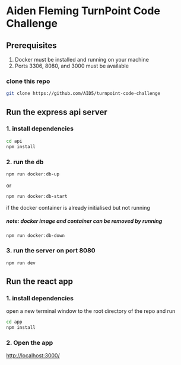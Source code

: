 # Aiden Fleming TurnPoint Code Challenge

## Prerequisites

1. Docker must be installed and running on your machine
2. Ports 3306, 8080, and 3000 must be available

### clone this repo

```bash
git clone https://github.com/AID5/turnpoint-code-challenge
```

## Run the express api server

### 1. install dependencies

```bash
cd api
npm install
```

### 2. run the db

```bash
npm run docker:db-up
```

or

```bash
npm run docker:db-start
```

if the docker container is already initialised but not running
  
##### note: docker image and container can be removed by running

```bash
npm run docker:db-down
```

### 3. run the server on port 8080

```bash
npm run dev
```

## Run the react app

### 1. install dependencies

open a new terminal window to the root directory of the repo and run

```bash
cd app
npm install
```

### 2. Open the app

<http://localhost:3000/>
